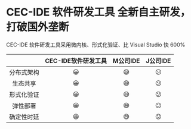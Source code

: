 # CEC-IDE 软件研发工具 全新自主研发，打破国外垄断

CEC-IDE 软件研发工具采用微内核、形式化验证、比 Visual Studio 快 600%

| | CEC-IDE软件研发工具 | M公司IDE | J公司IDE |
| :-----:| :----: | :----: | :----: |
|分布式架构 |😀|😅| 😕 |
| 生态共享 |😀|😅| 😕 |
|形式化验证|😀|😅| 😕 |
|弹性部署|😀|😅| 😕 |
|确定性时延|😀|😅| 😕 |